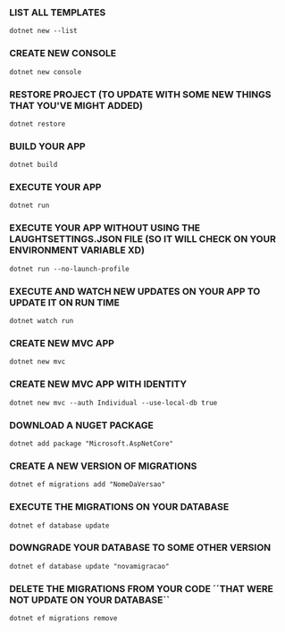 ### LIST ALL TEMPLATES
```
dotnet new --list
```

### CREATE NEW CONSOLE
```
dotnet new console
```

### RESTORE PROJECT (TO UPDATE WITH SOME NEW THINGS THAT YOU'VE MIGHT ADDED)
```
dotnet restore
```

### BUILD YOUR APP
```
dotnet build
```

### EXECUTE YOUR APP
```
dotnet run
```

### EXECUTE YOUR APP WITHOUT USING THE LAUGHTSETTINGS.JSON FILE (SO IT WILL CHECK ON YOUR ENVIRONMENT VARIABLE XD)
```
dotnet run --no-launch-profile
```

### EXECUTE AND WATCH NEW UPDATES ON YOUR APP TO UPDATE IT ON RUN TIME
```
dotnet watch run
```

### CREATE NEW MVC APP
```
dotnet new mvc
```

### CREATE NEW MVC APP WITH IDENTITY
```
dotnet new mvc --auth Individual --use-local-db true
```

### DOWNLOAD A NUGET PACKAGE
```
dotnet add package "Microsoft.AspNetCore"
```

### CREATE A NEW VERSION OF MIGRATIONS
```
dotnet ef migrations add "NomeDaVersao"
```

### EXECUTE THE MIGRATIONS ON YOUR DATABASE
```
dotnet ef database update
```

### DOWNGRADE YOUR DATABASE TO SOME OTHER VERSION
```
dotnet ef database update "novamigracao"
```

### DELETE THE MIGRATIONS FROM YOUR CODE ´´THAT WERE NOT UPDATE ON YOUR DATABASE``
```
dotnet ef migrations remove
```
